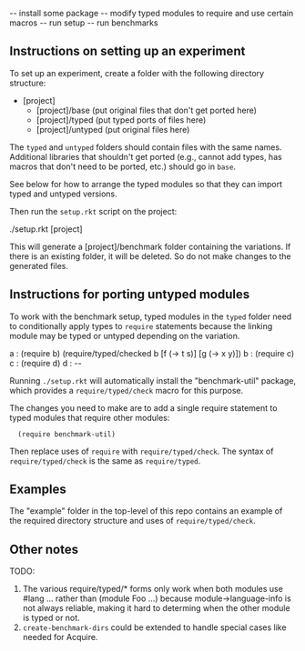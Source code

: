 -- install some package 
-- modify typed modules to require and use certain macros 
-- run setup 
-- run benchmarks 

Instructions on setting up an experiment
----------------------------------------

To set up an experiment, create a folder <project> with the following
directory structure:

  * [project]
    * [project]/base (put original files that don't get ported here)
    * [project]/typed (put typed ports of files here)
    * [project]/untyped (put original files here)

The `typed` and `untyped` folders should contain files with the same
names. Additional libraries that shouldn't get ported (e.g., cannot add
types, has macros that don't need to be ported, etc.) should go in
`base`.

See below for how to arrange the typed modules so that they can import
typed and untyped versions. 

Then run the `setup.rkt` script on the project:

  ./setup.rkt [project]

This will generate a [project]/benchmark folder containing the variations.
If there is an existing folder, it will be deleted. So do not make changes
to the generated files.

Instructions for porting untyped modules
----------------------------------------

To work with the benchmark setup, typed modules in the `typed` folder need
to conditionally apply types to `require` statements because the linking
module may be typed or untyped depending on the variation.

a : (require b) (require/typed/checked b [f (-> t s)] [g (-> x y)])
b : (require c)
c : (require d)
d : -- 

Running `./setup.rkt` will automatically install the "benchmark-util"
package, which provides a `require/typed/check` macro for this purpose.

The changes you need to make are to add a single require statement to
typed modules that require other modules:

````
  (require benchmark-util)
````

Then replace uses of `require` with `require/typed/check`. The syntax of
`require/typed/check` is the same as `require/typed`.

Examples
--------

The "example" folder in the top-level of this repo contains an example
of the required directory structure and uses of `require/typed/check`.

Other notes
-----------

TODO:
1. The various require/typed/* forms only work when both modules use #lang ...
   rather than (module Foo ...) because module->language-info is not always
   reliable, making it hard to determing when the other module is typed or not.
2. `create-benchmark-dirs` could be extended to handle special cases like
   needed for Acquire.
